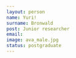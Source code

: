 ```yaml
---
layout: person
name: Yuri!
surname: Bronwald
post: Junior researcher
email: 
image: ava_male.jpg
status: postgraduate
---
```


